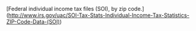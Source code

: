[Federal individual income tax files (SOI), by zip code.] 
(http://www.irs.gov/uac/SOI-Tax-Stats-Individual-Income-Tax-Statistics-ZIP-Code-Data-(SOI))
